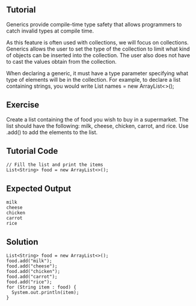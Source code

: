 Tutorial
--------
Generics provide compile-time type safety that allows programmers to catch invalid types at compile time.

As this feature is often used with collections, we will focus on collections. Generics allows the user to set the type of the collection to limit what kind of objects can be inserted into the collection. The user also does not have to cast the values obtain from the collection. 

When declaring a generic, it must have a type parameter specifying what type of elements will be in the collection. For example, to declare a list containing strings, you would write
List<String> names = new ArrayList<>();

Exercise
--------
Create a list containing the of food you wish to buy in a supermarket. The list should have the following: milk, cheese, chicken, carrot, and rice. Use .add() to add the elements to the list.

Tutorial Code
--------
    // Fill the list and print the items
    List<String> food = new ArrayList<>();

Expected Output
--------
    milk
    cheese
    chicken
    carrot
    rice

Solution
--------
    List<String> food = new ArrayList<>();
    food.add("milk");
    food.add("cheese");
    food.add("chicken");
    food.add("carrot");
    food.add("rice");
    for (String item : food) {
      System.out.println(item);
    }
